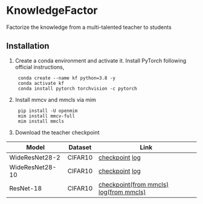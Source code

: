 # KnowledgeFactor
Factorize the knowledge from a multi-talented teacher to students


## Installation
1. Create a conda environment and activate it. Install PyTorch following official instructions,

        conda create --name kf python=3.8 -y
        conda activate kf
        conda install pytorch torchvision -c pytorch

2. Install mmcv and mmcls via mim

        pip install -U openmim
        mim install mmcv-full
        mim install mmcls

3. Download the teacher checkpoint

| Model | Dataset | Link|
|--- |  --- | --- |
| WideResNet28-2 | CIFAR10 | [checkpoint](https://drive.google.com/file/d/1_MgpoL8F_2wwgC6UD_tdDcX_teGgg3Mh/view?usp=sharing)  [log](https://drive.google.com/file/d/179_3yTHX8xmxYMQWMdwiLSNeSPEUn1mY/view?usp=sharing)|
| WideResNet28-10 | CIFAR10 | [checkpoint](https://drive.google.com/file/d/1Gv4VRki5gToF5TNm84cdQJqU-HhU0Jy1/view?usp=sharing) [log](https://drive.google.com/file/d/1wQsAJ9gAKBJboghIO1K0eakRAsk5TwmP/view?usp=sharing)|
| ResNet-18 | CIFAR10 | [checkpoint(from mmcls)](https://download.openmmlab.com/mmclassification/v0/resnet/resnet18_b16x8_cifar10_20210528-bd6371c8.pth) [log(from mmcls)](https://download.openmmlab.com/mmclassification/v0/resnet/resnet18_b16x8_cifar10_20210528-bd6371c8.log.json)|